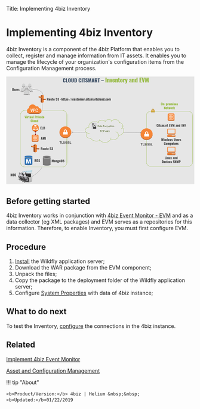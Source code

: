 Title: Implementing 4biz Inventory

# Implementing 4biz Inventory

4biz Inventory is a component of the 4biz Platform that enables you to collect, register and manage information from IT assets. It enables you to manage the lifecycle of your organization's configuration items from the Configuration Management process.  

![Architecture INV and EVM](images/cloud-arch-inv-evm.png)

## Before getting started

4biz Inventory works in conjunction with [4biz Event Monitor - EVM][1] and as a data collector (eg XML packages) and EVM serves as a repositories for this information. Therefore, to enable Inventory, you must first configure EVM.  


## Procedure

1. [Install][2] the Wildfly application server;
2. Download the WAR package from the EVM component;  
3. Unpack the files;  
4. Copy the package to the deployment folder of the Wildfly application server;  
5. Configure [System Properties][3] with data of 4biz instance;

## What to do next

To test the Inventory, [configure][4] the connections in the 4biz instance.

## Related

[Implement 4biz Event Monitor][5]

[Asset and Configuration Management][6]


!!! tip "About"

    <b>Product/Version:</b> 4biz | Helium &nbsp;&nbsp;
    <b>Updated:</b>01/22/2019


[1]:/en-us/4biz-helium/additional-features/add-ons/event-monitor.html
[2]:/en-us/4biz-helium/get-started/installation-and-upgrade/perform-installation.html
[3]:/en-us/4biz-helium/get-started/installation-and-upgrade/perform-installation.html#configure-system-properties
[4]:/en-us/4biz-helium/processes/event/configuration/set-inventory-connection.html
[5]:/en-us/4biz-helium/additional-features/add-ons/event-monitor.html
[6]:/en-us/4biz-helium/processes/configuration/overview.html
